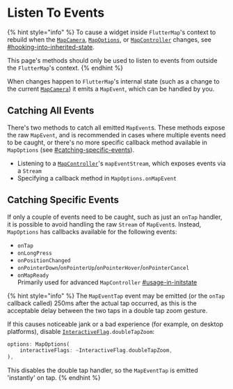 # Listen To Events

{% hint style="info" %}
To cause a widget inside `FlutterMap`'s context to rebuild when the [`MapCamera`](get-camera.md), [`MapOptions`](../options.md), or [`MapController`](controller.md) changes, see [#hooking-into-inherited-state](../../plugins/making-a-plugin/creating-new-layers.md#hooking-into-inherited-state "mention").

This page's methods should only be used to listen to events from outside the `FlutterMap`'s context.
{% endhint %}

When changes happen to `FlutterMap`'s internal state (such as a change to the current [`MapCamera`](get-camera.md)) it emits a `MapEvent`, which can be handled by you.

## Catching All Events

There's two methods to catch all emitted `MapEvent`s. These methods expose the raw `MapEvent`, and is recommended in cases where multiple events need to be caught, or there's no more specific callback method available in `MapOptions` (see [#catching-specific-events](listen-to-events.md#catching-specific-events "mention")).

* Listening to a [`MapController`](controller.md)'s `mapEventStream`, which exposes events via a `Stream`
* Specifying a callback method in `MapOptions.onMapEvent`

## Catching Specific Events

If only a couple of events need to be caught, such as just an `onTap` handler, it is possible to avoid handling the raw `Stream` of `MapEvent`s. Instead, `MapOptions` has callbacks available for the following events:

* `onTap`
* `onLongPress`
* `onPositionChanged`
* `onPointerDown`/`onPointerUp`/`onPointerHover`/`onPointerCancel`
* `onMapReady`\
  Primarily used for advanced `MapController` [#usage-in-initstate](controller.md#usage-in-initstate "mention")

{% hint style="info" %}
The `MapEventTap` event may be emitted (or the `onTap` callback called) 250ms after the actual tap occurred, as this is the acceptable delay between the two taps in a double tap zoom gesture.

If this causes noticeable jank or a bad experience (for example, on desktop platforms), disable [`InteractiveFlag`](../options.md#permanent-rules)`.doubleTapZoom`:

```dart
options: MapOptions(
    interactiveFlags: ~InteractiveFlag.doubleTapZoom,
),
```

This disables the double tap handler, so the `MapEventTap` is emitted 'instantly' on tap.
{% endhint %}
